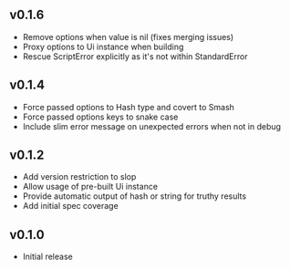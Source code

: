 ## v0.1.6
* Remove options when value is nil (fixes merging issues)
* Proxy options to Ui instance when building
* Rescue ScriptError explicitly as it's not within StandardError

## v0.1.4
* Force passed options to Hash type and covert to Smash
* Force passed options keys to snake case
* Include slim error message on unexpected errors when not in debug

## v0.1.2
* Add version restriction to slop
* Allow usage of pre-built Ui instance
* Provide automatic output of hash or string for truthy results
* Add initial spec coverage

## v0.1.0
* Initial release
